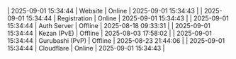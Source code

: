 | 2025-09-01 15:34:44 | Website | Online | 2025-09-01 15:34:43 |
| 2025-09-01 15:34:44 | Registration | Online | 2025-09-01 15:34:43 |
| 2025-09-01 15:34:44 | Auth Server | Offline | 2025-08-18 09:33:31 |
| 2025-09-01 15:34:44 | Kezan (PvE) | Offline | 2025-08-03 17:58:02 |
| 2025-09-01 15:34:44 | Gurubashi (PvP) | Offline | 2025-08-23 21:44:06 |
| 2025-09-01 15:34:44 | Cloudflare | Online | 2025-09-01 15:34:43 |
